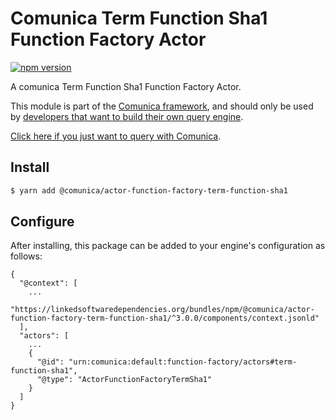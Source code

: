 # Comunica Term Function Sha1 Function Factory Actor

[![npm version](https://badge.fury.io/js/%40comunica%2Factor-function-factory-term-function-sha1.svg)](https://www.npmjs.com/package/@comunica/actor-function-factory-term-function-sha1)

A comunica Term Function Sha1 Function Factory Actor.

This module is part of the [Comunica framework](https://github.com/comunica/comunica),
and should only be used by [developers that want to build their own query engine](https://comunica.dev/docs/modify/).

[Click here if you just want to query with Comunica](https://comunica.dev/docs/query/).

## Install

```bash
$ yarn add @comunica/actor-function-factory-term-function-sha1
```

## Configure

After installing, this package can be added to your engine's configuration as follows:
```text
{
  "@context": [
    ...
    "https://linkedsoftwaredependencies.org/bundles/npm/@comunica/actor-function-factory-term-function-sha1/^3.0.0/components/context.jsonld"
  ],
  "actors": [
    ...
    {
      "@id": "urn:comunica:default:function-factory/actors#term-function-sha1",
      "@type": "ActorFunctionFactoryTermSha1"
    }
  ]
}
```
